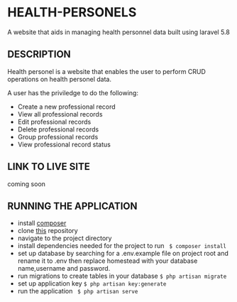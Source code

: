 
# HEALTH-PERSONELS
A website that aids in managing health personnel data built using laravel 5.8

## DESCRIPTION
Health personel is a website that enables the user to perform CRUD operations on health personel data.

A user has the priviledge to do the following:
- Create a new professional record
- View all professional records
- Edit professional records
- Delete professional records
- Group professional records
- View professional record status


## LINK TO LIVE SITE
coming soon


## RUNNING THE APPLICATION
- install  [composer](https://getcomposer.org/) 
- clone [this](https://github.com/kelvinrandu/health-personels.git) repository
- navigate to the project directory
- install dependencies needed for the project to run
``` $ composer install```
- set up database by searching  for a .env.example file on project root and rename it to .env then  replace homestead with your database name,username and password.
- run migrations to create tables in your database
```$ php artisan migrate```
- set up application key
```$ php artisan key:generate```
- run the application
``` $ php artisan serve```


